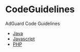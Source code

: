 # CodeGuidelines
AdGuard Code Guidelines

* [Java](Java.md)
* [Javascript](Javascript.md)
* [PHP](PHP.md)
